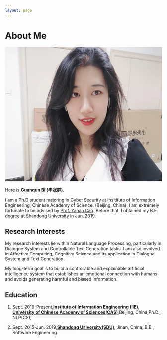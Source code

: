 ```yaml
---
layout: page
---
```


# About Me

<img src="https://github.com/biguanqun/biguanqun.github.io/blob/master/biguanqun.jpeg?raw=true" class="floatpic" width="577" height="433">

Here is **Guanqun Bi (毕冠群)**.

I am a Ph.D student majoring in Cyber Security at Insititute of Information Engineering, Chinese Academy of Science. (Beijing, China).
I am extremely fortunate to be advised by [Prof. Yanan Cao](https://people.ucas.ac.cn/~caoyanan). Before that, I obtained my B.E. degree at Shandong University in Jun. 2019. 
<!-- Here is [my Resume](/file/CV-zh.pdf). -->

## Research Interests

My research interests lie within Natural Language Processing, particularly in Dialogue System and Controllable Text Generation tasks. 
I am also involved in Affective Computing, Cognitive Science and its application in Dialogue System and Text Generation.

My long-term goal is to build a controllable and explainable artificial intelligence system that establishes an emotional connection with humans and avoids generating harmful and biased information.

## Education

1. Sept. 2019-Present,[**Institute of Information Engineering (IIE)**](http://www.iie.ac.cn/), [**University of Chinese Academy of Sciences(CAS)**](https://www.ucas.ac.cn/),Beijing, China,Ph.D., NLP(CS), 


2. Sept. 2015-Jun. 2019,[**Shandong University(SDU)**](https://www.sdu.edu.cn/), Jinan, China, B.E., Software Engineering




<!-- ## News and Updates

- **<font color='red'>[News]</font> I am actively searching for a PhD program!**
- **May 2023：**Happy to be awarded the XiamenAir Scholarship.
- **May 2023：**Happy to win the Finalist Award in MCM 2023.
- **Jan 2023：**One paper accepted to ICAROB 2023, see you in Japan!
- **Dec 2022：**Research assistant at Key Laboratory of Industrial Automation Control Technology and Information Processing, advised by [Prof. Zhezhuang Xu](https://dqxy.fzu.edu.cn/en/info/1009/1072.htm).
- **Sep 2022：**Happy to be nominated for the China National Scholarship.
- **Jun 2022：**Summer Research Intern at University of Cambridge, advised by [Prof. Pietro Liò](https://www.cl.cam.ac.uk/~pl219/ ). -->
